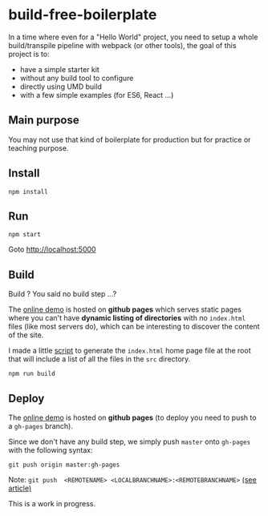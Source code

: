 build-free-boilerplate
======================

In a time where even for a "Hello World" project, you need to setup a whole build/transpile pipeline with webpack (or other tools), the goal of this project is to:

* have a simple starter kit
* without any build tool to configure
* directly using UMD build
* with a few simple examples (for ES6, React ...)

## Main purpose

You may not use that kind of boilerplate for production but for practice or teaching purpose.

## Install

```shell
npm install
```

## Run

```shell
npm start
```

Goto [http://localhost:5000](http://localhost:5000)

## Build

Build ? You said no build step ...?

The [online demo](https://topheman.github.io/build-free-boilerplate/) is hosted on **github pages** which serves static pages where you can't have **dynamic listing of directories** with no `index.html` files (like most servers do), which can be interesting to discover the content of the site.

I made a little [script](https://github.com/topheman/build-free-boilerplate/blob/master/bin/makeIndex.js) to generate the `index.html` home page file at the root that will include a list of all the files in the `src` directory.

```shell
npm run build
```

## Deploy

The [online demo](https://topheman.github.io/build-free-boilerplate/) is hosted on **github pages** (to deploy you need to push to a `gh-pages` branch).

Since we don't have any build step, we simply push `master` onto `gh-pages` with the following syntax:

```shell
git push origin master:gh-pages
```

Note: `git push  <REMOTENAME> <LOCALBRANCHNAME>:<REMOTEBRANCHNAME>` [(see article)](https://help.github.com/articles/pushing-to-a-remote/)

This is a work in progress.
